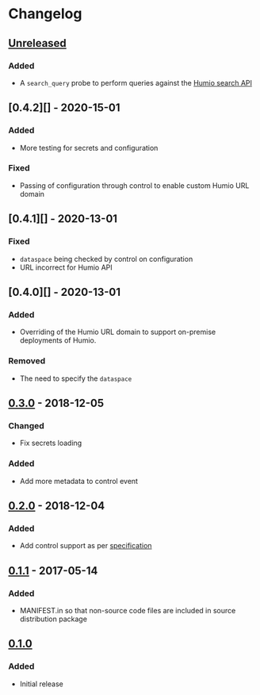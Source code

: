 # Changelog

## [Unreleased][]

[Unreleased]: https://github.com/chaostoolkit-incubator/chaostoolkit-humio/compare/0.4.2...HEAD

### Added

- A `search_query` probe to perform queries against the
  [Humio search API][searchapi]

[searchapi]: https://docs.humio.com/api/using-the-search-api-with-humio/#query

## [0.4.2][] - 2020-15-01

### Added

- More testing for secrets and configuration

### Fixed

- Passing of configuration through control to enable custom Humio URL domain

## [0.4.1][] - 2020-13-01

### Fixed

-   `dataspace` being checked by control on configuration
-   URL incorrect for Humio API

## [0.4.0][] - 2020-13-01

### Added

-   Overriding of the Humio URL domain to support on-premise deployments of Humio.

### Removed

-   The need to specify the `dataspace`

## [0.3.0][] - 2018-12-05

[0.3.0]: https://github.com/chaostoolkit-incubator/chaostoolkit-humio/compare/0.2.0...0.3.0

### Changed

-   Fix secrets loading

### Added

-   Add more metadata to control event


## [0.2.0][] - 2018-12-04

[0.2.0]: https://github.com/chaostoolkit-incubator/chaostoolkit-humio/compare/0.1.1...0.2.0

### Added

-   Add control support as per [specification][spec]

[spec]: https://docs.chaostoolkit.org/reference/api/experiment/#controls

## [0.1.1][] - 2017-05-14

[0.1.1]: https://github.com/chaostoolkit-incubator/chaostoolkit-humio/compare/0.1.0...0.1.1

### Added

-   MANIFEST.in so that non-source code files are included in source distribution package

## [0.1.0][]

[0.1.0]: https://github.com/chaostoolkit-incubator/chaostoolkit-humio/tree/0.1.0

### Added

-   Initial release